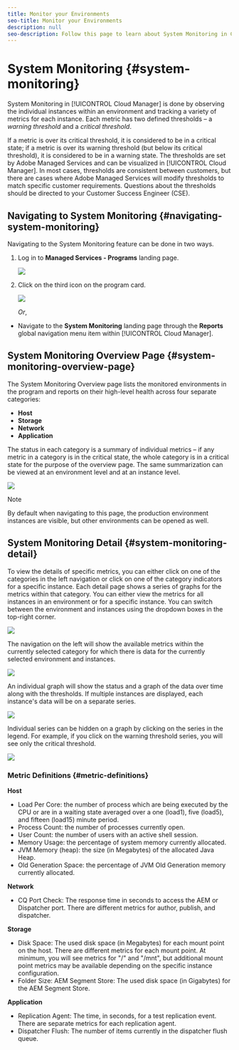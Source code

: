 ```yaml
---
title: Monitor your Environments
seo-title: Monitor your Environments
description: null
seo-description: Follow this page to learn about System Monitoring in Cloud Manager that is done by observing the individual instances within an environment and tracking a variety of metrics for each instance.
---
```


# System Monitoring {#system-monitoring}

System Monitoring in [!UICONTROL Cloud Manager] is done by observing the individual instances within an environment and tracking a variety of metrics for each instance. Each metric has two defined thresholds – a *warning threshold* and a *critical threshold*. 

If a metric is over its critical threshold, it is considered to be in a critical state; if a metric is over its warning threshold (but below its critical threshold), it is considered to be in a warning state. The thresholds are set by Adobe Managed Services and can be visualized in [!UICONTROL Cloud Manager]. In most cases, thresholds are consistent between customers, but there are cases where Adobe Managed Services will modify thresholds to match specific customer requirements. Questions about the thresholds should be directed to your Customer Success Engineer (CSE).

## Navigating to System Monitoring {#navigating-system-monitoring}

Navigating to the System Monitoring feature can be done in two ways. 

1. Log in to **Managed Services - Programs** landing page.

   ![](assets/ProgramLanding.png)

1. Click on the third icon on the program card.
 
   ![](assets/program-card.png)

   *Or*,

* Navigate to the **System Monitoring** landing page through the **Reports** global navigation menu item within [!UICONTROL Cloud Manager].


## System Monitoring Overview Page {#system-monitoring-overview-page}

The System Monitoring Overview page lists the monitored environments in the program and reports on their high-level health across four separate categories:

* **Host**
* **Storage**
* **Network**
* **Application**

The status in each category is a summary of individual metrics – if any metric in a category is in the critical state, the whole category is in a critical state for the purpose of the overview page. The same summarization can be viewed at an environment level and at an instance level. 

![](assets/Reports.png)

>[!NOTE]
>
>By default when navigating to this page, the production environment instances are visible, but other environments can be opened as well.

## System Monitoring Detail {#system-monitoring-detail}

To view the details of specific metrics, you can either click on one of the categories in the left navigation or click on one of the category indicators for a specific instance. Each detail page shows a series of graphs for the metrics within that category. You can either view the metrics for all instances in an environment or for a specific instance. You can switch between the environment and instances using the dropdown boxes in the top-right corner.

![](assets/System_Monitoring1.png)

The navigation on the left will show the available metrics within the currently selected category for which there is data for the currently selected environment and instances.

![](assets/System_Monitoring2.png)

An individual graph will show the status and a graph of the data over time along with the thresholds. If multiple instances are displayed, each instance's data will be on a separate series.

![](assets/System-Monitoring3.png)

Individual series can be hidden on a graph by clicking on the series in the legend. 
For example, if you click on the warning threshold series, you will see only the critical threshold.

![](assets/System_Monitoring4.png)

### Metric Definitions {#metric-definitions}

**Host**

* Load Per Core: the number of process which are being executed by the CPU or are in a waiting state averaged over a one (load1), five (load5), and fifteen (load15) minute period.
* Process Count: the number of processes currently open.
* User Count: the number of users with an active shell session.
* Memory Usage: the percentage of system memory currently allocated.
* JVM Memory (heap): the size (in Megabytes) of the allocated Java Heap.
* Old Generation Space: the percentage of JVM Old Generation memory currently allocated.

**Network**

* CQ Port Check: The response time in seconds to access the AEM or Dispatcher port. There are different metrics for author, publish, and dispatcher.

**Storage**

* Disk Space: The used disk space (in Megabytes) for each mount point on the host. There are different metrics for each mount point. At minimum, you will see metrics for "/" and "/mnt", but additional mount point metrics may be available depending on the specific instance configuration.
* Folder Size: AEM Segment Store: The used disk space (in Gigabytes) for the AEM Segment Store.

**Application**

* Replication Agent: The time, in seconds, for a test replication event. There are separate metrics for each replication agent.
* Dispatcher Flush: The number of items currently in the dispatcher flush queue.
